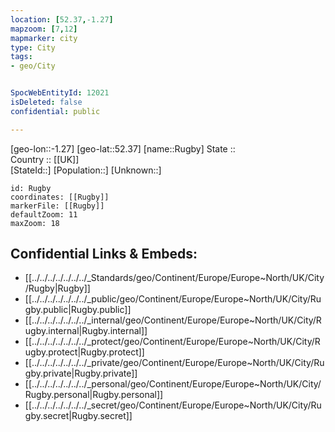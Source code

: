 ```yaml
---
location: [52.37,-1.27] 
mapzoom: [7,12] 
mapmarker: city 
type: City
tags:
- geo/City


SpocWebEntityId: 12021
isDeleted: false
confidential: public

---
```

[geo-lon::-1.27] 
[geo-lat::52.37] 
[name::Rugby] 
State ::  
Country :: [[UK]]  
[StateId::] 
[Population::] 
[Unknown::] 


```leaflet
id: Rugby
coordinates: [[Rugby]] 
markerFile: [[Rugby]] 
defaultZoom: 11 
maxZoom: 18
```


## Confidential Links & Embeds: 
- [[../../../../../../../_Standards/geo/Continent/Europe/Europe~North/UK/City/Rugby|Rugby]] 
- [[../../../../../../../_public/geo/Continent/Europe/Europe~North/UK/City/Rugby.public|Rugby.public]] 
- [[../../../../../../../_internal/geo/Continent/Europe/Europe~North/UK/City/Rugby.internal|Rugby.internal]] 
- [[../../../../../../../_protect/geo/Continent/Europe/Europe~North/UK/City/Rugby.protect|Rugby.protect]] 
- [[../../../../../../../_private/geo/Continent/Europe/Europe~North/UK/City/Rugby.private|Rugby.private]] 
- [[../../../../../../../_personal/geo/Continent/Europe/Europe~North/UK/City/Rugby.personal|Rugby.personal]] 
- [[../../../../../../../_secret/geo/Continent/Europe/Europe~North/UK/City/Rugby.secret|Rugby.secret]] 
